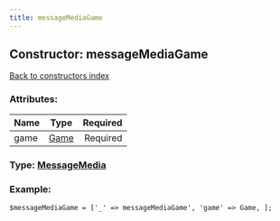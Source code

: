 ```yaml
---
title: messageMediaGame
---
```

## Constructor: messageMediaGame  
[Back to constructors index](index.md)



### Attributes:

| Name     |    Type       | Required |
|----------|:-------------:|---------:|
|game|[Game](../types/Game.md) | Required|



### Type: [MessageMedia](../types/MessageMedia.md)


### Example:

```
$messageMediaGame = ['_' => messageMediaGame', 'game' => Game, ];
```